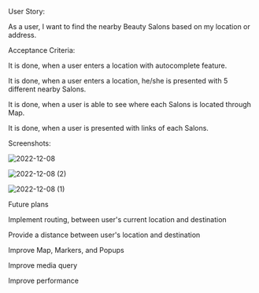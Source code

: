 User Story:

As a user, I want to find the nearby Beauty Salons based on my location or address.

Acceptance Criteria:

It is done, when a user enters a location with autocomplete feature.

It is done, when a user enters a location, he/she is presented with 5 different nearby Salons.

It is done, when a user is able to see where each Salons is located through Map.

It is done, when a user is presented with links of each Salons.


Screenshots:

![2022-12-08](https://user-images.githubusercontent.com/110507887/206631615-7d4f60e9-3d73-4cde-85a9-d5d659f641fb.png)

![2022-12-08 (2)](https://user-images.githubusercontent.com/110507887/206631645-467476ac-bbdd-4a11-a783-bb6e36072109.png)

![2022-12-08 (1)](https://user-images.githubusercontent.com/110507887/206631686-cb4b2787-2a75-46b8-928a-57401f8e54f1.png)


Future plans

Implement routing, between user's current location and destination

Provide a distance between user's location and destination

Improve Map, Markers, and Popups

Improve media query

Improve performance
